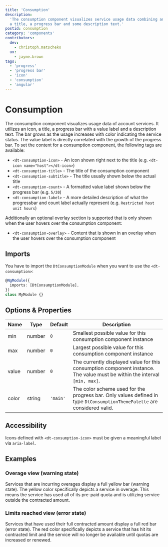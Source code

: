 ```yaml
---
title: 'Consumption'
description:
  'The consumption component visualizes service usage data combining an icon,
  a title, a progress bar and some description text.'
postid: consumption
category: 'components'
contributors:
  dev:
    - christoph.matscheko
  ux:
    - jayme.brown
tags:
  - 'progress'
  - 'progress bar'
  - 'icon'
  - 'consumption'
  - 'angular'
---
```


# Consumption

The consumption component visualizes usage data of account services. It utilizes
an icon, a title, a progress bar with a value label and a description text. The
bar grows as the usage increases with color indicating the service status. The
value label is directly correlated with the growth of the progress bar. To set
the content for a consumption component, the following tags are available:

<docs-source-example example="ConsumptionDefaultExample"></docs-source-example>

- `<dt-consumption-icon>` - An icon shown right next to the title (e.g.
  `<dt-icon name="host"></dt-icon>`)
- `<dt-consumption-title>` - The title of the consumption component
- `<dt-consumption-subtitle>` - The title usually shown below the actual title
- `<dt-consumption-count>` - A formatted value label shown below the progress
  bar (e.g. `5/20`)
- `<dt-consumption-label>` - A more detailed description of what the progressbar
  and count label actually represent (e.g. `Restricted host unit hours`)

Additionally an optional overlay section is supported that is only shown when
the user hovers over the consumption component:

- `<dt-consumption-overlay>` - Content that is shown in an overlay when the user
  hovers over the consumption component

## Imports

You have to import the `DtConsumptionModule` when you want to use the
`<dt-consumption>`:

```typescript
@NgModule({
  imports: [DtConsumptionModule],
})
class MyModule {}
```

## Options & Properties

| Name  | Type   | Default  | Description                                                                                                                |
| ----- | ------ | -------- | -------------------------------------------------------------------------------------------------------------------------- |
| min   | number | `0`      | Smallest possible value for this consumption component instance                                                            |
| max   | number | `0`      | Largest possible value for this consumption component instance                                                             |
| value | number | `0`      | The currently displayed value for this consumption component instance. The value must be within the interval `[min, max]`. |
| color | string | `'main'` | The color scheme used for the progress bar. Only values defined in type `DtConsumptionThemePalette` are considered valid.  |

## Accessibility

Icons defined with `<dt-consumption-icon>` must be given a meaningful label via
`aria-label`.

## Examples

### Overage view (warning state)

Services that are incurring overages display a full yellow bar (warning state).
The yellow color specifically depicts a service in overage. This means the
service has used all of its pre-paid quota and is utilizing service outside the
contracted amount.

<docs-source-example example="ConsumptionWarningExample"></docs-source-example>

### Limits reached view (error state)

Services that have used their full contracted amount display a full red bar
(error state). The red color specifically depicts a service that has hit its
contracted limit and the service will no longer be available until quotas are
increased or renewed.

<docs-source-example example="ConsumptionErrorExample"></docs-source-example>
